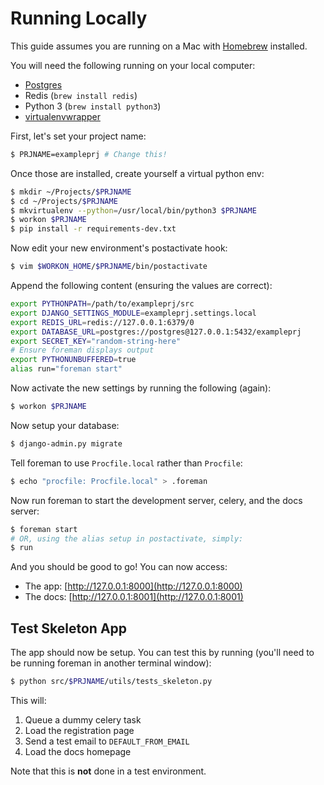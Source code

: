 # Running Locally

This guide assumes you are running on a Mac with [Homebrew](http://brew.sh/) installed.

You will need the following running on your local computer:

 * [Postgres](http://postgresapp.com/)
 * Redis (`brew install redis`)
 * Python 3 (`brew install python3`)
 * [virtualenvwrapper](https://virtualenvwrapper.readthedocs.org/en/latest/)

First, let's set your project name:

```bash
$ PRJNAME=exampleprj # Change this!
```

Once those are installed, create yourself a virtual python env:

```bash
$ mkdir ~/Projects/$PRJNAME
$ cd ~/Projects/$PRJNAME
$ mkvirtualenv --python=/usr/local/bin/python3 $PRJNAME 
$ workon $PRJNAME
$ pip install -r requirements-dev.txt
```

Now edit your new environment's postactivate hook:

```bash
$ vim $WORKON_HOME/$PRJNAME/bin/postactivate
```

Append the following content (ensuring the values are correct):

```bash
export PYTHONPATH=/path/to/exampleprj/src
export DJANGO_SETTINGS_MODULE=exampleprj.settings.local
export REDIS_URL=redis://127.0.0.1:6379/0
export DATABASE_URL=postgres://postgres@127.0.0.1:5432/exampleprj
export SECRET_KEY="random-string-here"
# Ensure foreman displays output
export PYTHONUNBUFFERED=true
alias run="foreman start"
```

Now activate the new settings by running the following (again):

```bash
$ workon $PRJNAME
```

Now setup your database:

```bash
$ django-admin.py migrate
```

Tell foreman to use `Procfile.local` rather than `Procfile`:

```bash
$ echo "procfile: Procfile.local" > .foreman
```

Now run foreman to start the development server, celery, and the docs server:

```bash
$ foreman start
# OR, using the alias setup in postactivate, simply:
$ run
```

And you should be good to go! You can now access:

 * The app: [http://127.0.0.1:8000](http://127.0.0.1:8000) 
 * The docs: [http://127.0.0.1:8001](http://127.0.0.1:8001) 

## Test Skeleton App

The app should now be setup. You can test this by running (you'll need to be running 
foreman in another terminal window):

```bash
$ python src/$PRJNAME/utils/tests_skeleton.py
```

This will:

1. Queue a dummy celery task
2. Load the registration page
3. Send a test email to ``DEFAULT_FROM_EMAIL``
4. Load the docs homepage

Note that this is **not** done in a test environment.
